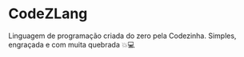 # CodeZLang
Linguagem de programação criada do zero pela Codezinha. Simples, engraçada e com muita quebrada 💥💻
